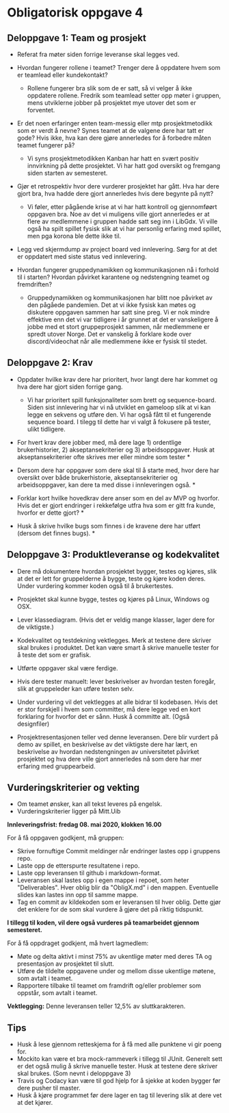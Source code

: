 # Obligatorisk oppgave 4

## Deloppgave 1: Team og prosjekt

*   Referat fra møter siden forrige leveranse skal legges ved.

*   Hvordan fungerer rollene i teamet? Trenger dere å oppdatere hvem som er teamlead eller kundekontakt?
    *   Rollene fungerer bra slik som de er satt, så vi velger å ikke oppdatere rollene. Fredrik som teamlead setter opp møter i gruppen, mens utviklerne jobber på prosjektet mye utover det som er forventet.

*   Er det noen erfaringer enten team-messig eller mtp prosjektmetodikk som er verdt å nevne? Synes teamet
at de valgene dere har tatt er gode? Hvis ikke, hva kan dere gjøre annerledes for å forbedre måten teamet
fungerer på?
    *   Vi syns prosjektmetodikken Kanban har hatt en svært positiv innvirkning på dette prosjektet. Vi har hatt god oversikt og fremgang siden starten av semesteret.
    
*   Gjør et retrospektiv hvor dere vurderer prosjektet har gått. Hva har dere gjort bra, hva hadde dere gjort annerledes hvis dere begynte på nytt?
    *   Vi føler, etter pågående krise at vi har hatt kontroll og gjennomføørt oppgaven bra. Noe av det vi muligens ville gjort annerledes er at flere av medlemmene i gruppen hadde satt seg inn
        i LibGdx. Vi ville også ha spilt spillet fysisk slik at vi har personlig erfaring med spillet, men pga korona ble dette ikke til.
    
*   Legg ved skjermdump av project board ved innlevering. Sørg for at det er oppdatert med siste status ved innlevering. 

*   Hvordan fungerer gruppedynamikken og kommunikasjonen nå i forhold til i starten? Hvordan påvirket karantene og nedstengning teamet og fremdriften?
    *   Gruppedynamikken og kommunikasjonen har blitt noe påvirket av den pågåede pandemien. Det at vi ikke fysisk kan møtes og diskutere oppgaven sammen har satt sine preg.
        Vi er nok mindre effektive enn det vi var tidligere i år grunnet at det er vanskeligere å jobbe med et stort gruppeprosjekt sammen, når medlemmene er spredt utover Norge.
        Det er vanskelig å forklare kode over discord/videochat når alle medlemmene ikke er fysisk til stedet.

## Deloppgave 2: Krav

*   Oppdater hvilke krav dere har prioritert, hvor langt dere har kommet og hva dere har gjort siden forrige gang.
    *   Vi har prioritert spill funksjonaliteter som brett og sequence-board. Siden sist innlevering har vi nå utviklet en gameloop slik at vi kan legge en sekvens og utføre den. Vi har også fått
        til et fungerende sequence board. I tilegg til dette har vi valgt å fokusere på tester, ulikt tidligere.
     
*   For hvert krav dere jobber med, må dere lage 1) ordentlige brukerhistorier, 2) akseptansekriterier og 3) arbeidsoppgaver. Husk at akseptansekriterier ofte skrives mer eller mindre som tester
    *   
    
*   Dersom dere har oppgaver som dere skal til å starte med, hvor dere har oversikt over både brukerhistorie, akseptansekriterier og arbeidsoppgaver, kan dere ta med disse i innleveringen også.
    *   
    
*   Forklar kort hvilke hovedkrav dere anser som en del av MVP og hvorfor. Hvis det er gjort endringer i rekkefølge utfra hva som er gitt fra kunde, hvorfor er dette gjort?
    *   
    
*   Husk å skrive hvilke bugs som finnes i de kravene dere har utført (dersom det finnes bugs). 
    *   

## Deloppgave 3: Produktleveranse og kodekvalitet

*   Dere må dokumentere hvordan prosjektet bygger, testes og kjøres, slik at det er lett for gruppelderne å bygge, teste og kjøre koden deres. Under vurdering kommer koden også til å brukertestes.

*   Prosjektet skal kunne bygge, testes og kjøres på Linux, Windows og OSX.

*   Lever klassediagram. (Hvis det er veldig mange klasser, lager dere for de viktigste.)

*   Kodekvalitet og testdekning vektlegges. Merk at testene dere skriver skal brukes i produktet. Det kan være smart å skrive manuelle tester for å teste det som er grafisk. 

*   Utførte oppgaver skal være ferdige.

*   Hvis dere tester manuelt: lever beskrivelser av hvordan testen foregår, slik at gruppeleder kan utføre testen selv.

*   Under vurdering vil det vektlegges at alle bidrar til kodebasen. Hvis det er stor forskjell i hvem som
    committer, må dere legge ved en kort forklaring for hvorfor det er sånn. Husk å committe alt. (Også
    designfiler)

*   Prosjektresentasjonen teller ved denne leveransen. Dere blir vurdert på demo av spillet, 
    en beskrivelse av det viktigste dere har lært, en beskrivelse av hvordan nedstengningen av universitetet påvirket prosjektet 
    og hva dere ville gjort annerledes nå som dere har mer erfaring med gruppearbeid. 

## Vurderingskriterier og vekting

*   Om teamet ønsker, kan all tekst leveres på engelsk.
*   Vurderingskriterier ligger på Mitt.Uib

**Innleveringsfrist: fredag 08. mai 2020, klokken 16.00**

For å få oppgaven godkjent, må gruppen:
*   Skrive fornuftige Commit meldinger når endringer lastes opp i gruppens repo.
*   Laste opp de etterspurte resultatene i repo.
*   Laste opp leveransen til github i markdown-format.
*   Leveransen skal lastes opp i egen mappe i repoet, som heter "Deliverables". Hver oblig blir da "ObligX.md"
i den mappen. Eventuelle slides kan lastes inn opp til samme mappe.
*   Tag en commit av kildekoden som er leveransen til hver oblig. Dette gjør det enklere for de som skal vurdere å gjøre det på riktig tidspunkt.

**I tillegg til koden, vil dere også vurderes på teamarbeidet gjennom semesteret.**

For å få oppdraget godkjent, må hvert lagmedlem:
*   Møte og delta aktivt i minst 75% av ukentlige møter med deres TA og presentasjon av prosjektet til slutt.
*   Utføre de tildelte oppgavene under og mellom disse ukentlige møtene, som avtalt i teamet.
*   Rapportere tilbake til teamet om framdrift og/eller problemer som oppstår, som avtalt i teamet.

**Vektlegging:** Denne leveransen teller 12,5% av sluttkarakteren.

## Tips
*   Husk å lese gjennom retteskjema for å få med alle punktene vi gir poeng for. 
*   Mockito kan være et bra mock-rammeverk i tillegg til JUnit. Generelt sett er det også mulig å skrive manuelle
tester. Husk at testene dere skriver skal brukes. (Som nevnt i deloppgave 3)
*   Travis og Codacy kan være til god hjelp for å sjekke at koden bygger før dere pusher til master.
*   Husk å kjøre programmet før dere lager en tag til levering slik at dere vet at det kjører.